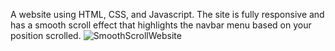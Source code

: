 A website using HTML, CSS, and Javascript. The site is fully responsive and has a smooth scroll effect that highlights the navbar menu based on your position scrolled.
![SmoothScrollWebsite](https://user-images.githubusercontent.com/83472455/142931878-6e309f8f-23a2-40a9-8d23-82d492d943d2.png)
